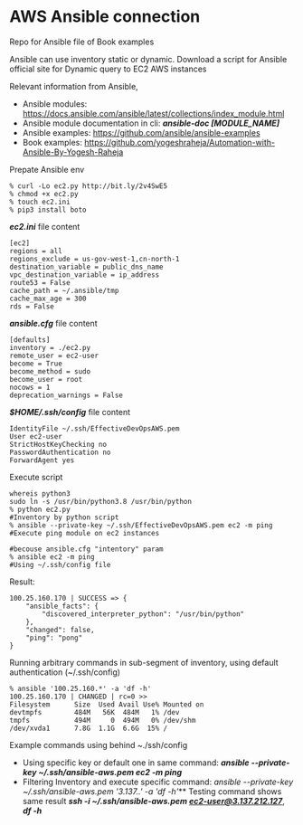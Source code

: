# AWS Ansible connection
Repo for Ansible file of Book examples

Ansible can use inventory static or dynamic. Download a script for Ansible official site for Dynamic query to EC2 AWS instances

Relevant information from Ansible,
- Ansible modules: https://docs.ansible.com/ansible/latest/collections/index_module.html
- Ansible module documentation in cli: ***ansible-doc [MODULE_NAME]***
- Ansible examples: https://github.com/ansible/ansible-examples
- Book examples: https://github.com/yogeshraheja/Automation-with-Ansible-By-Yogesh-Raheja


Prepate Ansible env

```
% curl -Lo ec2.py http://bit.ly/2v4SwE5
% chmod +x ec2.py
% touch ec2.ini
% pip3 install boto
```

***ec2.ini*** file content

```
[ec2]
regions = all
regions_exclude = us-gov-west-1,cn-north-1
destination_variable = public_dns_name
vpc_destination_variable = ip_address
route53 = False
cache_path = ~/.ansible/tmp
cache_max_age = 300
rds = False
```

***ansible.cfg*** file content

```
[defaults]
inventory = ./ec2.py
remote_user = ec2-user
become = True
become_method = sudo
become_user = root
nocows = 1
deprecation_warnings = False
```

***$HOME/.ssh/config*** file content

```
IdentityFile ~/.ssh/EffectiveDevOpsAWS.pem
User ec2-user
StrictHostKeyChecking no
PasswordAuthentication no
ForwardAgent yes
```

Execute script

```
whereis python3
sudo ln -s /usr/bin/python3.8 /usr/bin/python
% python ec2.py                                                       #Inventory by python script
% ansible --private-key ~/.ssh/EffectiveDevOpsAWS.pem ec2 -m ping     #Execute ping module on ec2 instances
                                                                      #becouse ansible.cfg "intentory" param
% ansible ec2 -m ping                                                 #Using ~/.ssh/config file
```

Result:

```
100.25.160.170 | SUCCESS => {
    "ansible_facts": {
        "discovered_interpreter_python": "/usr/bin/python"
    },
    "changed": false,
    "ping": "pong"
}
```

Running arbitrary commands in sub-segment of inventory, using default authentication (~/.ssh/config)

```
% ansible '100.25.160.*' -a 'df -h'
100.25.160.170 | CHANGED | rc=0 >>
Filesystem      Size  Used Avail Use% Mounted on
devtmpfs        484M   56K  484M   1% /dev
tmpfs           494M     0  494M   0% /dev/shm
/dev/xvda1      7.8G  1.1G  6.6G  15% /
```

Example commands using behind ~./ssh/config
- Using specific key or default one in same command: ***ansible --private-key ~/.ssh/ansible-aws.pem ec2 -m ping***
- Filtering Inventory and execute specific command: ***ansible --private-key ~/.ssh/ansible-aws.pem  '3.137.*.*' -a 'df -h'***
  Testing command shows same result ***ssh -i ~/.ssh/ansible-aws.pem ec2-user@3.137.212.127***, ***df -h***

